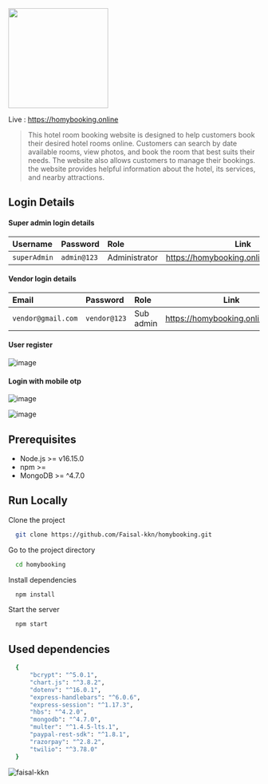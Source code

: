 <img src="https://homybooking.online/images/main-logo.png" width="200px" />

Live : <a href="https://homybooking.online/" target="blank">https://homybooking.online</a>

> This hotel room booking website is designed to help customers book their desired hotel rooms online. Customers can search by date available rooms, view photos, and book the room that best suits their needs. The website also allows customers to manage their bookings. the website provides helpful information about the hotel, its services, and nearby attractions.

## Login Details

#### Super admin login details

| Username     | Password    | Role          | Link                                   |
| :----------- | :---------- | :------------ | -------------------------------------- |
| `superAdmin` | `admin@123` | Administrator | https://homybooking.online/super_admin |


#### Vendor login details

| Email              | Password     | Role       | Link                              |
| :----------------- | :----------  | :--------  | --------------------------------- |
| `vendor@gmail.com` | `vendor@123` | Sub admin | https://homybooking.online/vendor  |


#### User register
![image](https://user-images.githubusercontent.com/95907424/208875830-1ca97baf-b9a3-4eeb-a693-b3c58a43244d.png)

#### Login with mobile otp
![image](https://user-images.githubusercontent.com/95907424/208876026-4b6c6be4-a45c-4195-acfe-1c6d4db0a872.png)

![image](https://user-images.githubusercontent.com/95907424/208876132-f6252486-0c44-434e-a939-530353bd3d83.png)


## Prerequisites

* Node.js >= v16.15.0
* npm >= 
* MongoDB >= ^4.7.0


## Run Locally

Clone the project

```bash
  git clone https://github.com/Faisal-kkn/homybooking.git
```

Go to the project directory

```bash
  cd homybooking
```

Install dependencies

```bash
  npm install
```

Start the server

```bash
  npm start
```

## Used dependencies

```bash
  {
      "bcrypt": "^5.0.1",
      "chart.js": "^3.8.2",
      "dotenv": "^16.0.1",
      "express-handlebars": "^6.0.6",
      "express-session": "^1.17.3",
      "hbs": "^4.2.0",
      "mongodb": "^4.7.0",
      "multer": "^1.4.5-lts.1",
      "paypal-rest-sdk": "^1.8.1",
      "razorpay": "^2.8.2",
      "twilio": "^3.78.0"
  }
```
<p><img align="left" src="https://github-readme-stats.vercel.app/api/top-langs?username=faisal-kkn&show_icons=true&locale=en&layout=compact" alt="faisal-kkn" /></p>



